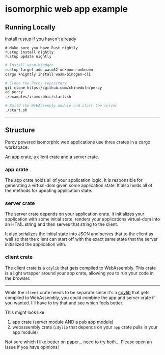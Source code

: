 # isomorphic web app example

## Running Locally

[Install rustup if you haven't already](https://rustup.rs/)

```
# Make sure you have Rust nightly
rustup install nightly
rustup update nightly
```

```sh
# Install wasm-bindgen
rustup target add wasm32-unknown-unknown
cargo +nightly install wasm-bindgen-cli
```

```sh
# Clone the Percy repository
git clone https://github.com/chinedufn/percy
cd percy
./examples/isomorphic/start.sh
```

```sh
# Build the WebAssembly module and start the server
./start.sh
```

---

## Structure

Percy powered isomorphic web applications use three crates in a cargo workspace.

An app crate, a client crate and a server crate.

### app crate

The app crate holds all of your application logic. It is responsible for generating
a virtual-dom given some application state. It also holds all of the methods for
updating application state.

### server crate

The server crate depends on your application crate. It initializes your application
with some initial state, renders your applications virtual-dom into an HTML string and then
serves that string to the client.

It also serializes the initial state into JSON and serves that to the client as well so
that the client can start off with the exact same state that the server initialized
the application with.

### client crate

The client crate is a `cdylib` that gets compiled to WebAssembly. This crate is a light
wrapper around your app crate, allowing you to run your code in the browser.

---

While the `client` crate needs to be separate since it's a [cdylib](https://doc.rust-lang.org/reference/linkage.html#linkage) that gets compiled to WebAssembly, you
could combine the app and server crate if you wanted. I'll have to try that and see which feels better.

This might look like

1. app crate (server module AND a pub app module)
2. webassembly crate (`cdylib` that depends on your `app` crate pulls in your app module)

Not sure which I like better on paper... need to try both... Please open an issue if you have opinions!
